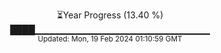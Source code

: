 <p align="center">
⏳Year Progress (13.40 %) <br>
████▁▁▁▁▁▁▁▁▁▁▁▁▁▁▁▁▁▁▁▁▁▁▁▁▁▁ <br>
<sub>Updated: Mon, 19 Feb 2024 01:10:59 GMT</sub>
</p>

